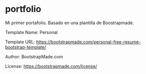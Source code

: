# portfolio
Mi primer portafolio. Basado en una plantilla de Boostrapmade.

Template Name: Personal

Template URL: https://bootstrapmade.com/personal-free-resume-bootstrap-template/

Author: BootstrapMade.com

License: https://bootstrapmade.com/license/